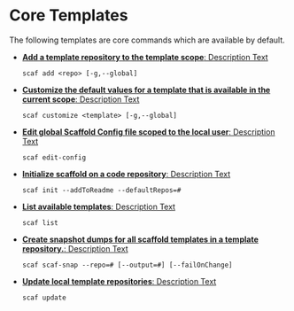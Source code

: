 # Core Templates

The following templates are core commands which are available by default.
- [__Add a template repository to the template scope__: Description Text](/template-docs/core/add.md)

  `scaf add <repo> [-g,--global] `
- [__Customize the default values for a template that is available in the current scope__: Description Text](/template-docs/core/customize.md)

  `scaf customize <template> [-g,--global] `
- [__Edit global Scaffold Config file scoped to the local user__: Description Text](/template-docs/core/edit-config.md)

  `scaf edit-config `
- [__Initialize scaffold on a code repository__: Description Text](/template-docs/core/init.md)

  `scaf init --addToReadme --defaultRepos=# `
- [__List available templates__: Description Text](/template-docs/core/list.md)

  `scaf list `
- [__Create snapshot dumps for all scaffold templates in a template repository.__: Description Text](/template-docs/core/scaf-snap.md)

  `scaf scaf-snap --repo=# [--output=#] [--failOnChange] `
- [__Update local template repositories__: Description Text](/template-docs/core/update.md)

  `scaf update `
